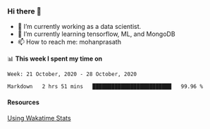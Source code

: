 ### Hi there 👋

- 🔭 I’m currently working as a data scientist.
- 🌱 I’m currently learning tensorflow, ML, and MongoDB
- 📫 How to reach me: mohanprasath

📊 **This week I spent my time on**
<!--START_SECTION:waka-->
```text
Week: 21 October, 2020 - 28 October, 2020

Markdown   2 hrs 51 mins   █████████████████████████   99.96 % 
```
<!--END_SECTION:waka-->

#### Resources
[Using Wakatime Stats](https://github.com/marketplace/actions/waka-readme)
